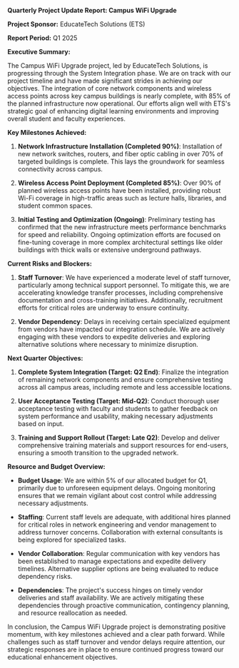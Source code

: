 **Quarterly Project Update Report: Campus WiFi Upgrade**

**Project Sponsor:** EducateTech Solutions (ETS)

**Report Period:** Q1 2025

**Executive Summary:**

The Campus WiFi Upgrade project, led by EducateTech Solutions, is progressing through the System Integration phase. We are on track with our project timeline and have made significant strides in achieving our objectives. The integration of core network components and wireless access points across key campus buildings is nearly complete, with 85% of the planned infrastructure now operational. Our efforts align well with ETS's strategic goal of enhancing digital learning environments and improving overall student and faculty experiences.

**Key Milestones Achieved:**

1. **Network Infrastructure Installation (Completed 90%)**: Installation of new network switches, routers, and fiber optic cabling in over 70% of targeted buildings is complete. This lays the groundwork for seamless connectivity across campus.
   
2. **Wireless Access Point Deployment (Completed 85%)**: Over 90% of planned wireless access points have been installed, providing robust Wi-Fi coverage in high-traffic areas such as lecture halls, libraries, and student common spaces.

3. **Initial Testing and Optimization (Ongoing)**: Preliminary testing has confirmed that the new infrastructure meets performance benchmarks for speed and reliability. Ongoing optimization efforts are focused on fine-tuning coverage in more complex architectural settings like older buildings with thick walls or extensive underground pathways.

**Current Risks and Blockers:**

1. **Staff Turnover**: We have experienced a moderate level of staff turnover, particularly among technical support personnel. To mitigate this, we are accelerating knowledge transfer processes, including comprehensive documentation and cross-training initiatives. Additionally, recruitment efforts for critical roles are underway to ensure continuity.

2. **Vendor Dependency**: Delays in receiving certain specialized equipment from vendors have impacted our integration schedule. We are actively engaging with these vendors to expedite deliveries and exploring alternative solutions where necessary to minimize disruption.

**Next Quarter Objectives:**

1. **Complete System Integration (Target: Q2 End)**: Finalize the integration of remaining network components and ensure comprehensive testing across all campus areas, including remote and less accessible locations.

2. **User Acceptance Testing (Target: Mid-Q2)**: Conduct thorough user acceptance testing with faculty and students to gather feedback on system performance and usability, making necessary adjustments based on input.

3. **Training and Support Rollout (Target: Late Q2)**: Develop and deliver comprehensive training materials and support resources for end-users, ensuring a smooth transition to the upgraded network.

**Resource and Budget Overview:**

- **Budget Usage**: We are within 5% of our allocated budget for Q1, primarily due to unforeseen equipment delays. Ongoing monitoring ensures that we remain vigilant about cost control while addressing necessary adjustments.
  
- **Staffing**: Current staff levels are adequate, with additional hires planned for critical roles in network engineering and vendor management to address turnover concerns. Collaboration with external consultants is being explored for specialized tasks.

- **Vendor Collaboration**: Regular communication with key vendors has been established to manage expectations and expedite delivery timelines. Alternative supplier options are being evaluated to reduce dependency risks.

- **Dependencies**: The project's success hinges on timely vendor deliveries and staff availability. We are actively mitigating these dependencies through proactive communication, contingency planning, and resource reallocation as needed.

In conclusion, the Campus WiFi Upgrade project is demonstrating positive momentum, with key milestones achieved and a clear path forward. While challenges such as staff turnover and vendor delays require attention, our strategic responses are in place to ensure continued progress toward our educational enhancement objectives.